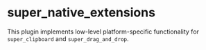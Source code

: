 # super_native_extensions

This plugin implements low-level platform-specific functionality for `super_clipboard` and `super_drag_and_drop`.